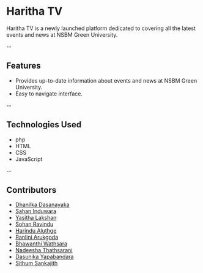 # Haritha TV

Haritha TV is a newly launched platform dedicated to covering all the latest events and news at NSBM Green University.

--

## Features
- Provides up-to-date information about events and news at NSBM Green University.
- Easy to navigate interface.

--

## Technologies Used
- php
- HTML
- CSS
- JavaScript

--

## Contributors

- [Dhanilka Dasanayaka ](https://github.com/dhanilka)
- [Sahan Induwara](https://github.com/)
- [Yasitha Lakshan](https://github.com/)
- [Sohan Ravindu](https://github.com/RavinduSohan)
- [Harindu Aluthge](https://github.com/HarinduAluthge)
- [Ranlini Arukgoda](https://github.com/Viyathmaranlini)
- [Bhawanthi Wathsara](https://github.com/bhawanthiwathsara)
- [Nadeesha Thathsarani](https://github.com/nadeeshab2)
- [Dasunika Yapabandara](https://github.com/dasunikayapabandara)
- [Sithum Sankajith](https://github.com/sithumsankajith)

